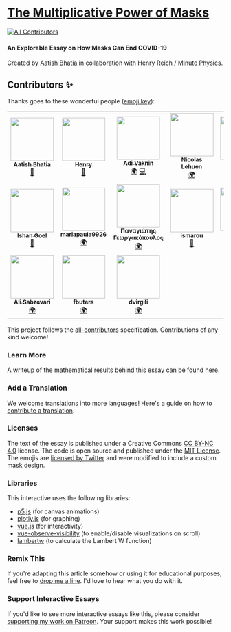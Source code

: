 # [The Multiplicative Power of Masks](https://aatishb.com/maskmath/)
<!-- ALL-CONTRIBUTORS-BADGE:START - Do not remove or modify this section -->
[![All Contributors](https://img.shields.io/badge/all_contributors-17-orange.svg?style=flat-square)](#contributors-)
<!-- ALL-CONTRIBUTORS-BADGE:END -->

#### An Explorable Essay on How Masks Can End COVID-19
Created by [Aatish Bhatia](https://aatishb.com/) in collaboration with Henry Reich / [Minute Physics](http://www.youtube.com/minutephysics).

## Contributors ✨

Thanks goes to these wonderful people ([emoji key](https://allcontributors.org/docs/en/emoji-key)):

<!-- ALL-CONTRIBUTORS-LIST:START - Do not remove or modify this section -->
<!-- prettier-ignore-start -->
<!-- markdownlint-disable -->
<table>
  <tr>
    <td align="center"><a href="https://aatishb.com"><img src="https://avatars2.githubusercontent.com/u/1878638?v=4" width="100px;" alt=""/><br /><sub><b>Aatish Bhatia</b></sub></a><br /><a href="#maintenance-aatishb" title="Maintenance">🚧</a></td>
    <td align="center"><a href="https://github.com/reichhen"><img src="https://avatars0.githubusercontent.com/u/3393273?v=4" width="100px;" alt=""/><br /><sub><b>Henry</b></sub></a><br /><a href="#ideas-reichhen" title="Ideas, Planning, & Feedback">🤔</a></td>
    <td align="center"><a href="https://github.com/DeepSpace2"><img src="https://avatars1.githubusercontent.com/u/6841988?v=4" width="100px;" alt=""/><br /><sub><b>Adi Vaknin</b></sub></a><br /><a href="#translation-DeepSpace2" title="Translation">🌍</a> <a href="https://github.com/aatishb/maskmath/commits?author=DeepSpace2" title="Code">💻</a></td>
    <td align="center"><a href="http://nicolas.lehuen.com/"><img src="https://avatars1.githubusercontent.com/u/69256?v=4" width="100px;" alt=""/><br /><sub><b>Nicolas Lehuen</b></sub></a><br /><a href="#translation-nlehuen" title="Translation">🌍</a></td>
    <td align="center"><a href="https://github.com/albannabla"><img src="https://avatars0.githubusercontent.com/u/52819459?v=4" width="100px;" alt=""/><br /><sub><b>Alban nablA</b></sub></a><br /><a href="#translation-albannabla" title="Translation">🌍</a></td>
    <td align="center"><a href="https://github.com/gnegrelligarcia"><img src="https://avatars1.githubusercontent.com/u/71154843?v=4" width="100px;" alt=""/><br /><sub><b>gnegrelligarcia</b></sub></a><br /><a href="#translation-gnegrelligarcia" title="Translation">🌍</a> <a href="https://github.com/aatishb/maskmath/issues?q=author%3Agnegrelligarcia" title="Bug reports">🐛</a></td>
    <td align="center"><a href="https://github.com/ulkar-aghayeva"><img src="https://avatars0.githubusercontent.com/u/11365706?v=4" width="100px;" alt=""/><br /><sub><b>Ulkar Aghayeva</b></sub></a><br /><a href="#translation-ulkar-aghayeva" title="Translation">🌍</a></td>
  </tr>
  <tr>
    <td align="center"><a href="https://github.com/quackduck"><img src="https://avatars0.githubusercontent.com/u/38882631?v=4" width="100px;" alt=""/><br /><sub><b>Ishan Goel</b></sub></a><br /><a href="https://github.com/aatishb/maskmath/commits?author=quackduck" title="Documentation">📖</a></td>
    <td align="center"><a href="https://github.com/mariapaula9926"><img src="https://avatars1.githubusercontent.com/u/71100538?v=4" width="100px;" alt=""/><br /><sub><b>mariapaula9926</b></sub></a><br /><a href="#translation-mariapaula9926" title="Translation">🌍</a></td>
    <td align="center"><a href="https://pankgeorg.com"><img src="https://avatars1.githubusercontent.com/u/8681967?v=4" width="100px;" alt=""/><br /><sub><b>Παναγιώτης Γεωργακόπουλος</b></sub></a><br /><a href="#translation-pankgeorg" title="Translation">🌍</a></td>
    <td align="center"><a href="https://github.com/ismarou"><img src="https://avatars2.githubusercontent.com/u/33368247?v=4" width="100px;" alt=""/><br /><sub><b>ismarou</b></sub></a><br /><a href="https://github.com/aatishb/maskmath/pulls?q=is%3Apr+reviewed-by%3Aismarou" title="Reviewed Pull Requests">👀</a></td>
    <td align="center"><a href="https://github.com/progproc"><img src="https://avatars1.githubusercontent.com/u/47752037?v=4" width="100px;" alt=""/><br /><sub><b>progproc</b></sub></a><br /><a href="#translation-progproc" title="Translation">🌍</a></td>
    <td align="center"><a href="https://github.com/professor-k"><img src="https://avatars2.githubusercontent.com/u/572940?v=4" width="100px;" alt=""/><br /><sub><b>Andriy Kvasnytsya</b></sub></a><br /><a href="#translation-professor-k" title="Translation">🌍</a> <a href="https://github.com/aatishb/maskmath/commits?author=professor-k" title="Code">💻</a></td>
    <td align="center"><a href="https://github.com/elybin"><img src="https://avatars0.githubusercontent.com/u/4969689?v=4" width="100px;" alt=""/><br /><sub><b>khakim assidiqi</b></sub></a><br /><a href="#translation-elybin" title="Translation">🌍</a></td>
  </tr>
  <tr>
    <td align="center"><a href="https://github.com/alisabzevari"><img src="https://avatars1.githubusercontent.com/u/826242?v=4" width="100px;" alt=""/><br /><sub><b>Ali Sabzevari</b></sub></a><br /><a href="#translation-alisabzevari" title="Translation">🌍</a></td>
    <td align="center"><a href="https://github.com/fbuters"><img src="https://avatars1.githubusercontent.com/u/70638081?v=4" width="100px;" alt=""/><br /><sub><b>fbuters</b></sub></a><br /><a href="#translation-fbuters" title="Translation">🌍</a></td>
    <td align="center"><a href="https://github.com/dvirgili"><img src="https://avatars3.githubusercontent.com/u/67393500?v=4" width="100px;" alt=""/><br /><sub><b>dvirgili</b></sub></a><br /><a href="#translation-dvirgili" title="Translation">🌍</a></td>
  </tr>
</table>

<!-- markdownlint-enable -->
<!-- prettier-ignore-end -->
<!-- ALL-CONTRIBUTORS-LIST:END -->

This project follows the [all-contributors](https://github.com/all-contributors/all-contributors) specification. Contributions of any kind welcome!

### Learn More
A writeup of the mathematical results behind this essay can be found [here](https://github.com/aatishb/maskmath/blob/master/model/mathmodel.ipynb).

### Add a Translation
We welcome translations into more languages! Here's a guide on how to [contribute a translation](https://github.com/aatishb/maskmath/issues/4).

### Licenses
The text of the essay is published under a Creative Commons [CC BY-NC 4.0](https://creativecommons.org/licenses/by-nc/4.0/) license. The code is open source and published under the [MIT License](https://github.com/aatishb/maskmath/blob/master/LICENSE). The emojis are [licensed by Twitter](https://twemoji.twitter.com/) and were modified to include a custom mask design. 

### Libraries
This interactive uses the following libraries:
- [p5.js](https://p5js.org/) (for canvas animations)
- [plotly.js](https://plotly.com/javascript/) (for graphing)
- [vue.js](https://vuejs.org/) (for interactivity)
- [vue-observe-visibility](https://github.com/Akryum/vue-observe-visibility) (to enable/disable visualizations on scroll)
- [lambertw](https://github.com/protobi/lambertw) (to calculate the Lambert W function)

### Remix This

If you're adapting this article somehow or using it for educational purposes, feel free to [drop me a line](https://aatishb.com/). I'd love to hear what you do with it.

### Support Interactive Essays

If you'd like to see more interactive essays like this, please consider [supporting my work on Patreon](https://www.patreon.com/aatishb). Your support makes this work possible!
